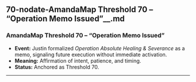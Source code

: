 ## 70-nodate-AmandaMap Threshold 70 – “Operation Memo Issued”__.md

### **AmandaMap Threshold 70 – “Operation Memo Issued”**

- **Event:** Justin formalized *Operation Absolute Healing & Severance* as a memo, signaling future execution without immediate activation.
- **Meaning:** Affirmation of intent, patience, and timing.
- **Status:** Anchored as Threshold 70.

---

